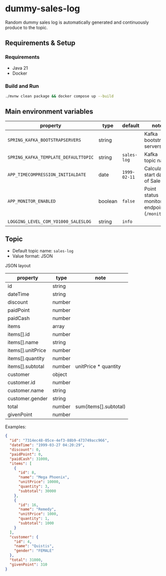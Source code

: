 dummy-sales-log
========================================

Random dummy sales log is automatically generated and continuously produce to the topic.


Requirements & Setup
----------------------------------------

### Requirements

- Java 21
- Docker


### Build and Run

```bash
./mvnw clean package && docker compose up --build
```


Main environment variables
----------------------------------------

| property                             | type    | default      | note                                       |
|--------------------------------------|---------|--------------|--------------------------------------------|
| `SPRING_KAFKA_BOOTSTRAPSERVERS`      | string  |              | Kafka bootstrap servers                    |
| `SPRING_KAFKA_TEMPLATE_DEFAULTTOPIC` | string  | `sales-log`  | Kafka topic name                           |
| `APP_TIMECOMPRESSION_INITIALDATE`    | date    | `1999-02-11` | Calculation start date of Sales            |
| `APP_MONITOR_ENABLED`                | boolean | `false`      | Point status monitor endpoint (`/monitor`) |
| `LOGGING_LEVEL_COM_YO1000_SALESLOG`  | string  | `info`       |                                            |


Topic
----------------------------------------

- Default topic name: `sales-log`
- Value format: JSON

JSON layout

| property          | type   | note                  |
|-------------------|--------|-----------------------|
| id                | string |                       |
| dateTime          | string |                       |
| discount          | number |                       |
| paidPoint         | number |                       |
| paidCash          | number |                       |
| items             | array  |                       |
| items[].id        | number |                       |
| items[].name      | string |                       |
| items[].unitPrice | number |                       |
| items[].quantity  | number |                       |
| items[].subtotal  | number | unitPrice * quantity  |
| customer          | object |                       |
| customer.id       | number |                       |
| customer.name     | string |                       |
| customer.gender   | string |                       |
| total             | number | sum(items[].subtotal) |
| givenPoint        | number |                       |

Examples:

```json
{
  "id": "7314ec48-05ce-4ef3-88b9-473749acc966",
  "dateTime": "1999-03-27 04:20:29",
  "discount": 0,
  "paidPoint": 0,
  "paidCash": 31000,
  "items": [
    {
      "id": 8,
      "name": "Mega Phoenix",
      "unitPrice": 10000,
      "quantity": 3,
      "subtotal": 30000
    },
    {
      "id": 16,
      "name": "Remedy",
      "unitPrice": 1000,
      "quantity": 1,
      "subtotal": 1000
    }
  ],
  "customer": {
    "id": 4,
    "name": "Quistis",
    "gender": "FEMALE"
  },
  "total": 31000,
  "givenPoint": 310
}
```
